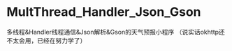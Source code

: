 # MultThread_Handler_Json_Gson
多线程&amp;Handler线程通信&amp;Json解析&amp;Gson的天气预报小程序
（说实话okhttp还不太会用，已经在努力学了）
